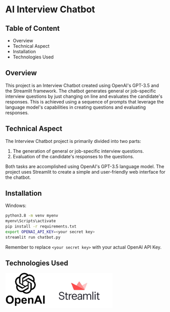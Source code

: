 # AI Interview Chatbot
## Table of Content

- Overview
- Technical Aspect
- Installation
- Technologies Used

## Overview
This project is an Interview Chatbot created using OpenAI's GPT-3.5 and the Streamlit framework. The chatbot generates general or job-specific interview questions by just changing on line and evaluates the candidate's responses. This is achieved using a sequence of prompts that leverage the language model's capabilities in creating questions and evaluating responses.

## Technical Aspect
The Interview Chatbot project is primarily divided into two parts:

1. The generation of general or job-specific interview questions.
2. Evaluation of the candidate's responses to the questions.

Both tasks are accomplished using OpenAI's GPT-3.5 language model. The project uses Streamlit to create a simple and user-friendly web interface for the chatbot.

## Installation
Windows:
```bash
python3.8 -m venv myenv
myenv\Scripts\activate
pip install -r requirements.txt
export OPENAI_API_KEY=<your secret key>
streamlit run chatbot.py
```
Remember to replace `<your secret key>` with your actual OpenAI API Key.
## Technologies Used

<img src="images/openai.png" width="125"/><img src="images/streamlit.jpg" width="210"/> 
